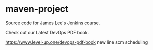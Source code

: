 # maven-project
Source code for James Lee's Jenkins course.

Check out our Latest DevOps PDF book.

https://www.level-up.one/devops-pdf-book
new line 
scm scheduling 
